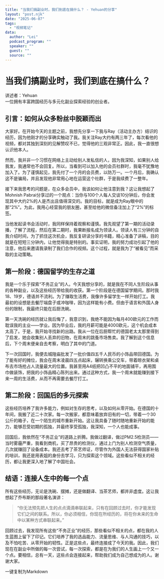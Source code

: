 ```yaml
---
title: "当我们搞副业时，我们到底在搞什么？ - Yehuan的分享"
layout: "post.njk"  
date: "2025-06-07"
tags:
  - "视频笔记"
data:
  author: "Lei"
  podcast_program: ""
  speaker: ""
  guest: "" 
  source: ""
---
```


<div id="content-to-copy" class="container">

# 当我们搞副业时，我们到底在搞什么？

讲述者：Yehuan  
一位拥有丰富跨国经历与多元化副业探索经验的创业者。

## 引言：如何从众多粉丝中脱颖而出

大家好。在开始今天的主题之前，我想先分享一下我与Ray（活动主办方）结识的经历，因为他刚才的分享确实触动了我。我关注Ray大约有两三年了，每次看他的视频，都对其独到深刻的见解赞叹不已，觉得他的三观非常正。因此，我一直很想认识他本人。

然而，我并非一个习惯在网络上主动给别人发私信的人，因为我深知，如果别人给我发，我通常也不会回复。所以，当看到可以加入他的会员社群时，我毫不犹豫地加入了。为了谨慎起见，我先付了一个月的会员费，以防万一。一个月后，我确认这不是骗局，并且发现他非常用心地在运营这个社群，于是我续费了一整年。

接下来我思考的问题是，在众多会员中，我该如何让他注意到我？这让我想起了Mohnish
Pabrai分享过的一个观点：当你与100个人每人交谈10分钟后，你会发现其中大约2%的人是杰出且值得深交的。我的目标，就是成为Ray眼中的那“2%”。为此，我用心经营我的朋友圈，甚至给他的微信备注加上了“2%”的标签。

当他发起读书会活动时，我同样保持着观察和谨慎。我先观望了第一期的活动录播，了解了流程，然后在第二期时，我果断报名成为领读人。领读人有三分钟的自我介绍时间，为了抓住这次机会，我反复研读分享的书籍，精心准备了讲稿，目的就是在短短三分钟内，让他觉得我是特别的。事实证明，我的努力成功引起了他的注意，他后来邀请我录制了我们合作的视频。这个过程，就是我为了“被看见”而采取的主动策略。

## 第一阶段：德国留学的生存之道

我是一个乐于探索“不务正业”的人。今天我想分享的，就是我在不同人生阶段从事的各种副业，以及这些经历带给我的收获。第一个阶段是在德国留学期间。那时我18、19岁，德语并不流利。为了赚取生活费，我像许多留学生一样开始打工。我最初的设想是去餐厅端盘子或冲咖啡，因为这样能有小费。但由于语言和外国人身份的限制，我最终只能在后厨洗碗。

第一天洗碗的经历就让我后悔了，我意识到，我绝不能因为每月400欧元的工作而耽误我的主业——学业。因为毕业后，我的月薪可能是4000欧元，这个机会成本太高了。于是，我开始寻找新的出路。我从一位在后厨帮忙的德国老太太那里得到了启发，她会收集别人丢弃的旧物，在周末的跳蚤市场售卖。我了解到这个信息后，下个周末便亲自去考察，明白了其中的门道。

下一次回国时，我便去城隍庙批发了一批价值四五千人民币的小饰品带回德国。为了能有好的摊位，我会在周末凌晨四五点起床，辗转换乘公交车，带着晾衣架和桌布去市场抢占人流量最大的位置。我甚至用A4纸把凹凸不平的地面铺平，再用围巾做装饰，把我的小饰品精心陈列出来。通过这种方式，我一个周末就能赚到接下来一周的生活费，从而不再需要去餐厅打工。

## 第二阶段：回国后的多元探索

这些经历培养了我许多能力，例如对生存的思考，以及如何从零开始。在德国的十年间，我搬了近二十次家。每一次搬家，都意味着放弃旧有的一切，带着一个30公斤的箱子，在一个陌生的城市重新开始。这让我具备了随时随地重新开始的能力，能够忍受初期的孤独，并最终享受孤独，我深知，一个人也能成事。

回国后，我依然在“不务正业”的道路上折腾。我做过翻译，做过PM2.5检测员——当时雾霾严重，我看到商机，买了昂贵的检测仪，通过上门为别人检测空气质量，几次就赚回了设备成本。我还去考了茶艺师证，尽管作为外国人无法获得国家补贴的培训，我还是用表姐的身份去学习，只为探索这个领域。这些看似不相关的经历，都让我更深入地了解了中国社会。

## 结语：连接人生中的每一个点

所有这些经历，无论是洗碗、摆摊，还是做翻译、当茶艺师，都并非虚度。这让我想起了乔布斯的那段著名演讲：

> “你无法预先把人生的点点滴滴串联起来，只有在回顾过去时，你才能发现它们之间的联系。所以，你必须相信，你现在所经历的，将在你未来的生命中以某种方式串联起来。”

回顾过去，我发现所有这些“不务正业”的经历，那些看似不相关的点，都在我的人生蓝图上留下了印记。它们培养了我的选品能力、流量思维、与人沟通的技巧，以及不怕吃苦、从零开始的韧性。正是这些点，最终连接成了今天的我。因此，我们现在在副业中所做的每一次尝试，每一次探索，都是在为我们的人生画上一个又一个点。要相信，总有一天，这些点会连接起来，帮助我们成为自己想成为的人。谢谢大家。



一键复制为Markdown
